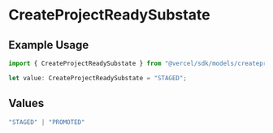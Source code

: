 # CreateProjectReadySubstate

## Example Usage

```typescript
import { CreateProjectReadySubstate } from "@vercel/sdk/models/createprojectop.js";

let value: CreateProjectReadySubstate = "STAGED";
```

## Values

```typescript
"STAGED" | "PROMOTED"
```